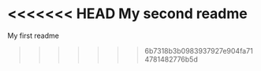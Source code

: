 <<<<<<< HEAD
My second readme
=======
My first readme
>>>>>>> 6b7318b3b0983937927e904fa714781482776b5d
